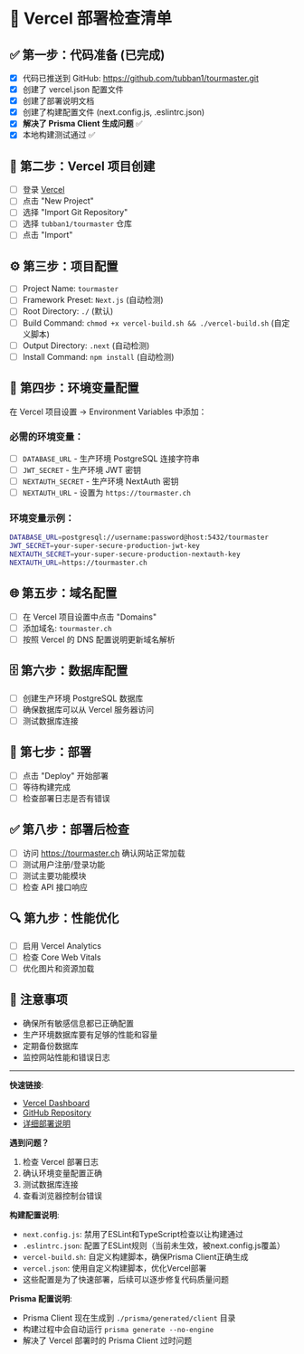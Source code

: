 # 🚀 Vercel 部署检查清单

## ✅ 第一步：代码准备 (已完成)
- [x] 代码已推送到 GitHub: https://github.com/tubban1/tourmaster.git
- [x] 创建了 vercel.json 配置文件
- [x] 创建了部署说明文档
- [x] 创建了构建配置文件 (next.config.js, .eslintrc.json)
- [x] **解决了 Prisma Client 生成问题** ✅
- [x] 本地构建测试通过 ✅

## 🔧 第二步：Vercel 项目创建
- [ ] 登录 [Vercel](https://vercel.com)
- [ ] 点击 "New Project"
- [ ] 选择 "Import Git Repository"
- [ ] 选择 `tubban1/tourmaster` 仓库
- [ ] 点击 "Import"

## ⚙️ 第三步：项目配置
- [ ] Project Name: `tourmaster`
- [ ] Framework Preset: `Next.js` (自动检测)
- [ ] Root Directory: `./` (默认)
- [ ] Build Command: `chmod +x vercel-build.sh && ./vercel-build.sh` (自定义脚本)
- [ ] Output Directory: `.next` (自动检测)
- [ ] Install Command: `npm install` (自动检测)

## 🔑 第四步：环境变量配置
在 Vercel 项目设置 → Environment Variables 中添加：

### 必需的环境变量：
- [ ] `DATABASE_URL` - 生产环境 PostgreSQL 连接字符串
- [ ] `JWT_SECRET` - 生产环境 JWT 密钥
- [ ] `NEXTAUTH_SECRET` - 生产环境 NextAuth 密钥
- [ ] `NEXTAUTH_URL` - 设置为 `https://tourmaster.ch`

### 环境变量示例：
```bash
DATABASE_URL=postgresql://username:password@host:5432/tourmaster
JWT_SECRET=your-super-secure-production-jwt-key
NEXTAUTH_SECRET=your-super-secure-production-nextauth-key
NEXTAUTH_URL=https://tourmaster.ch
```

## 🌐 第五步：域名配置
- [ ] 在 Vercel 项目设置中点击 "Domains"
- [ ] 添加域名: `tourmaster.ch`
- [ ] 按照 Vercel 的 DNS 配置说明更新域名解析

## 🗄️ 第六步：数据库配置
- [ ] 创建生产环境 PostgreSQL 数据库
- [ ] 确保数据库可以从 Vercel 服务器访问
- [ ] 测试数据库连接

## 🚀 第七步：部署
- [ ] 点击 "Deploy" 开始部署
- [ ] 等待构建完成
- [ ] 检查部署日志是否有错误

## ✅ 第八步：部署后检查
- [ ] 访问 https://tourmaster.ch 确认网站正常加载
- [ ] 测试用户注册/登录功能
- [ ] 测试主要功能模块
- [ ] 检查 API 接口响应

## 🔍 第九步：性能优化
- [ ] 启用 Vercel Analytics
- [ ] 检查 Core Web Vitals
- [ ] 优化图片和资源加载

## 📝 注意事项
- 确保所有敏感信息都已正确配置
- 生产环境数据库要有足够的性能和容量
- 定期备份数据库
- 监控网站性能和错误日志

---

**快速链接**:
- [Vercel Dashboard](https://vercel.com/dashboard)
- [GitHub Repository](https://github.com/tubban1/tourmaster.git)
- [详细部署说明](./DEPLOYMENT.md)

**遇到问题？**
1. 检查 Vercel 部署日志
2. 确认环境变量配置正确
3. 测试数据库连接
4. 查看浏览器控制台错误

**构建配置说明**:
- `next.config.js`: 禁用了ESLint和TypeScript检查以让构建通过
- `.eslintrc.json`: 配置了ESLint规则（当前未生效，被next.config.js覆盖）
- `vercel-build.sh`: 自定义构建脚本，确保Prisma Client正确生成
- `vercel.json`: 使用自定义构建脚本，优化Vercel部署
- 这些配置是为了快速部署，后续可以逐步修复代码质量问题

**Prisma 配置说明**:
- Prisma Client 现在生成到 `./prisma/generated/client` 目录
- 构建过程中会自动运行 `prisma generate --no-engine`
- 解决了 Vercel 部署时的 Prisma Client 过时问题 